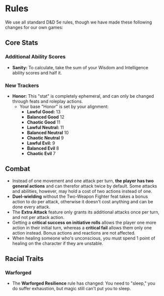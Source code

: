 # Rules

We use all standard D&D 5e rules, though we have made these following changes for our own games:

## Core Stats

### Additional Ability Scores

- **Sanity:** To calculate, take the sum of your Wisdom and Intelligence ability scores and half it.

### New Trackers

- **Honor:** This "stat" is completely ephemeral, and can only be changed through feats and roleplay actions.
  - Your base "Honor" is set by your alignment:
    - **Lawful Good:** 13
    - **Balanced Good** 12
    - **Chaotic Good** 11
    - **Lawful Neutral:** 11
    - **Balanced Neutral** 10
    - **Chaotic Neutral** 9
    - **Lawful Evil:** 9
    - **Balanced Evil** 8
    - **Chaotic Evil** 7

## Combat

- Instead of one movement and one attack per turn, **the player has two general actions** and can therefor attack twice by default. Some attacks and abilities, however, may hold a cost of two actions instead of one.
- **Duel-wielding** without the Two-Weapon Fighter feat takes a bonus action to do per attack, otherwise it doesn't cost anything and can be done every attack.
- The **Extra Attack** feature only grants its additional attacks once per turn, and not per attack action.
- Getting a **critical success on initiative rolls** allows the player one more action in their initial turn, whereas a **critical fail** allows them only one action instead. Bonus actions and reactions are not affected.
- When healing someone who's unconscious, you must spend 1 point of healing on the character if they are unstable.

## Racial Traits

### Warforged

- The **Warforged Resilience** rule has changed: You need to "sleep," you do suffer exhaustion, but magic still can't put you to sleep.
